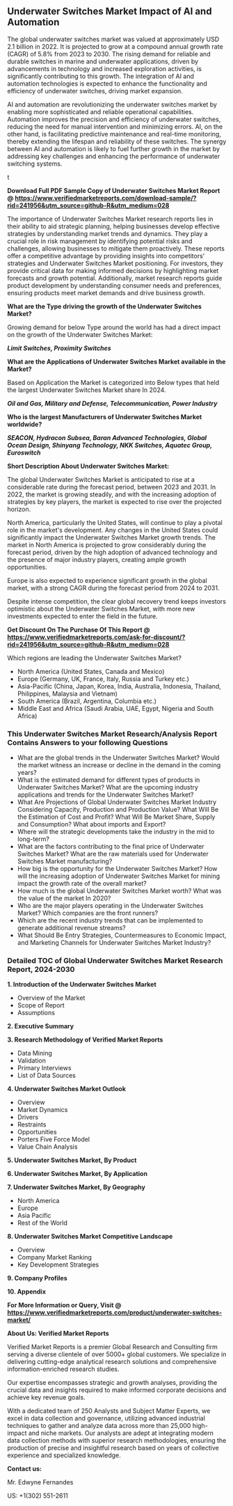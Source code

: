 <h2>Underwater Switches Market Impact of AI and Automation</h2><p>The global underwater switches market was valued at approximately USD 2.1 billion in 2022. It is projected to grow at a compound annual growth rate (CAGR) of 5.8% from 2023 to 2030. The rising demand for reliable and durable switches in marine and underwater applications, driven by advancements in technology and increased exploration activities, is significantly contributing to this growth. The integration of AI and automation technologies is expected to enhance the functionality and efficiency of underwater switches, driving market expansion.</p><p>AI and automation are revolutionizing the underwater switches market by enabling more sophisticated and reliable operational capabilities. Automation improves the precision and efficiency of underwater switches, reducing the need for manual intervention and minimizing errors. AI, on the other hand, is facilitating predictive maintenance and real-time monitoring, thereby extending the lifespan and reliability of these switches. The synergy between AI and automation is likely to fuel further growth in the market by addressing key challenges and enhancing the performance of underwater switching systems.</p>t</p><p id="" class=""><strong>Download Full PDF Sample Copy of Underwater Switches Market Report @ <a href="https://www.verifiedmarketreports.com/download-sample/?rid=241956&utm_source=github-R&utm_medium=028" target="_blank">https://www.verifiedmarketreports.com/download-sample/?rid=241956&utm_source=github-R&utm_medium=028</a></strong></p><p>The importance of&nbsp;Underwater Switches Market research reports lies in their ability to aid strategic planning, helping businesses develop effective strategies by understanding market trends and dynamics. They play a crucial role in risk management by identifying potential risks and challenges, allowing businesses to mitigate them proactively. These reports offer a competitive advantage by providing insights into competitors' strategies and Underwater Switches Market positioning. For investors, they provide critical data for making informed decisions by highlighting market forecasts and growth potential. Additionally, market research reports guide product development by understanding consumer needs and preferences, ensuring products meet market demands and drive business growth.</p><p><strong>What are the&nbsp;Type driving the growth of the Underwater Switches Market?</strong></p><p id="" class="">Growing demand for below Type around the world has had a direct impact on the growth of the Underwater Switches Market:</p><em><strong>Limit Switches, Proximity Switches</strong></em></p><strong>What are the&nbsp;Applications&nbsp;of Underwater Switches Market available in the Market?</strong></p><p id="" class="">Based on Application the Market is categorized into Below types that held the largest Underwater Switches Market share In 2024.</p><em><strong>Oil and Gas, Military and Defense, Telecommunication, Power Industry</strong></em></p><strong>Who is the largest Manufacturers of Underwater Switches Market worldwide?</strong></p><p><em><strong>SEACON, Hydracon Subsea, Baran Advanced Technologies, Global Ocean Design, Shinyang Technology, NKK Switches, Aquatec Group, Euroswitch</strong></em></p><p id="" class=""><strong>Short Description About Underwater Switches Market:</strong></p><p>The global Underwater Switches Market is anticipated to rise at a considerable rate during the forecast period, between 2023 and 2031. In 2022, the market is growing steadily, and with the increasing adoption of strategies by key players, the market is expected to rise over the projected horizon.</p><p>North America, particularly the United States, will continue to play a pivotal role in the market's development. Any changes in the United States could significantly impact the Underwater Switches Market growth trends. The market in North America is projected to grow considerably during the forecast period, driven by the high adoption of advanced technology and the presence of major industry players, creating ample growth opportunities.</p><p>Europe is also expected to experience significant growth in the global market, with a strong CAGR during the forecast period from 2024 to 2031.</p><p>Despite intense competition, the clear global recovery trend keeps investors optimistic about the Underwater Switches Market, with more new investments expected to enter the field in the future.</p><p id="" class=""><strong>Get Discount On The Purchase Of This Report @ <a href="https://www.verifiedmarketreports.com/ask-for-discount/?rid=241956&utm_source=github-R&utm_medium=028" target="_blank">https://www.verifiedmarketreports.com/ask-for-discount/?rid=241956&utm_source=github-R&utm_medium=028</a></strong></p>Which regions are leading the Underwater Switches Market?</p><ul><li>North America (United States, Canada and Mexico)</li><li>Europe (Germany, UK, France, Italy, Russia and Turkey etc.)</li><li>Asia-Pacific (China, Japan, Korea, India, Australia, Indonesia, Thailand, Philippines, Malaysia and Vietnam)</li><li>South America (Brazil, Argentina, Columbia etc.)</li><li>Middle East and Africa (Saudi Arabia, UAE, Egypt, Nigeria and South Africa)</li></ul><h3 id="" class="">This Underwater Switches Market Research/Analysis Report Contains Answers to your following Questions</h3><ul><li>What are the global trends in the Underwater Switches Market? Would the market witness an increase or decline in the demand in the coming years?</li><li>What is the estimated demand for different types of products in Underwater Switches Market? What are the upcoming industry applications and trends for the Underwater Switches Market?</li><li>What Are Projections of Global Underwater Switches Market Industry Considering Capacity, Production and Production Value? What Will Be the Estimation of Cost and Profit? What Will Be Market Share, Supply and Consumption? What about imports and Export?</li><li>Where will the strategic developments take the industry in the mid to long-term?</li><li>What are the factors contributing to the final price of Underwater Switches Market? What are the raw materials used for Underwater Switches Market manufacturing?</li><li>How big is the opportunity for the Underwater Switches Market? How will the increasing adoption of Underwater Switches Market for mining impact the growth rate of the overall market?</li><li>How much is the global Underwater Switches Market worth? What was the value of the market In 2020?</li><li>Who are the major players operating in the Underwater Switches Market? Which companies are the front runners?</li><li>Which are the recent industry trends that can be implemented to generate additional revenue streams?</li><li>What Should Be Entry Strategies, Countermeasures to Economic Impact, and Marketing Channels for Underwater Switches Market Industry?</li></ul><h3 id="" class="">Detailed TOC of Global Underwater Switches Market Research Report, 2024-2030</h3><p id="" class=""><strong>1. Introduction of the Underwater Switches Market</strong></p><ul><li>Overview of the Market</li><li>Scope of Report</li><li>Assumptions</li></ul><p id="" class=""><strong>2. Executive Summary</strong></p><p id="" class=""><strong>3. Research Methodology of Verified Market Reports</strong></p><ul><li>Data Mining</li><li>Validation</li><li>Primary Interviews</li><li>List of Data Sources</li></ul><p id="" class=""><strong>4. Underwater Switches Market Outlook</strong></p><ul><li>Overview</li><li>Market Dynamics</li><li>Drivers</li><li>Restraints</li><li>Opportunities</li><li>Porters Five Force Model</li><li>Value Chain Analysis</li></ul><p id="" class=""><strong>5. Underwater Switches Market, By Product</strong></p><p id="" class=""><strong>6. Underwater Switches Market, By Application</strong></p><p id="" class=""><strong>7. Underwater Switches Market, By Geography</strong></p><ul><li>North America</li><li>Europe</li><li>Asia Pacific</li><li>Rest of the World</li></ul><p id="" class=""><strong>8. Underwater Switches Market Competitive Landscape</strong></p><ul><li>Overview</li><li>Company Market Ranking</li><li>Key Development Strategies</li></ul><p id="" class=""><strong>9. Company Profiles</strong></p><p id="" class=""><strong>10. Appendix</strong></p><p id="" class=""><strong>For More Information or Query, Visit @ <a href="https://www.verifiedmarketreports.com/product/underwater-switches-market/" target="_blank">https://www.verifiedmarketreports.com/product/underwater-switches-market/</a></strong></p><p id="" class=""><strong>About Us: Verified Market Reports</strong></p><p id="" class="">Verified Market Reports is a premier Global Research and Consulting firm serving a diverse clientele of over 5000+ global customers. We specialize in delivering cutting-edge analytical research solutions and comprehensive information-enriched research studies.</p><p id="" class="">Our expertise encompasses strategic and growth analyses, providing the crucial data and insights required to make informed corporate decisions and achieve key revenue goals.</p><p id="" class="">With a dedicated team of 250 Analysts and Subject Matter Experts, we excel in data collection and governance, utilizing advanced industrial techniques to gather and analyze data across more than 25,000 high-impact and niche markets. Our analysts are adept at integrating modern data collection methods with superior research methodologies, ensuring the production of precise and insightful research based on years of collective experience and specialized knowledge.</p><p id="" class=""><strong>Contact us:</strong></p><p id="" class="">Mr. Edwyne Fernandes</p><p id="" class="">US: +1(302) 551-2611</p>